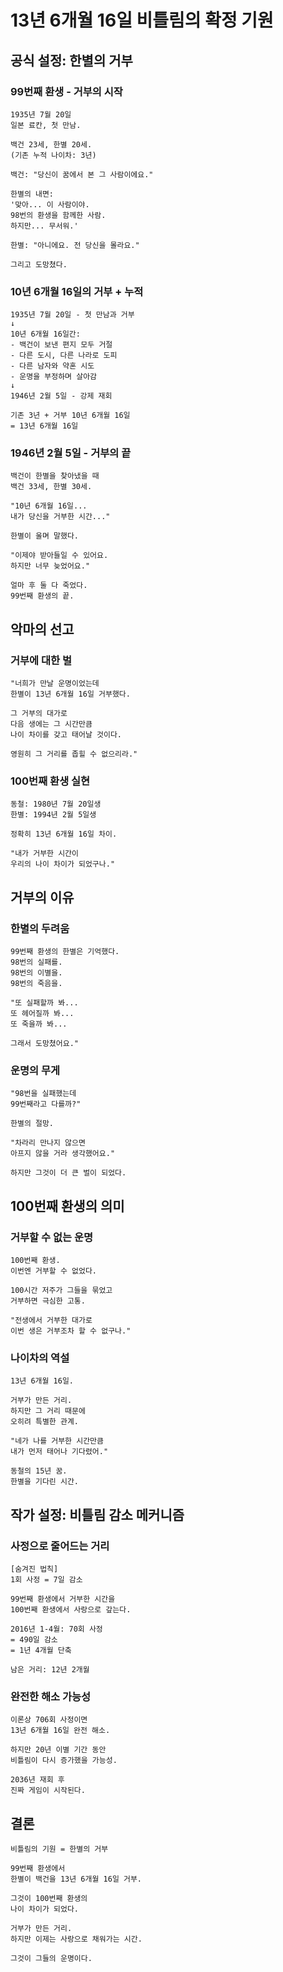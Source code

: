 # 13년 6개월 16일 비틀림의 확정 기원

## 공식 설정: 한별의 거부

### 99번째 환생 - 거부의 시작
```
1935년 7월 20일
일본 료칸, 첫 만남.

백건 23세, 한별 20세.
(기존 누적 나이차: 3년)

백건: "당신이 꿈에서 본 그 사람이에요."

한별의 내면:
'맞아... 이 사람이야.
98번의 환생을 함께한 사람.
하지만... 무서워.'

한별: "아니에요. 전 당신을 몰라요."

그리고 도망쳤다.
```

### 10년 6개월 16일의 거부 + 누적
```
1935년 7월 20일 - 첫 만남과 거부
↓
10년 6개월 16일간:
- 백건이 보낸 편지 모두 거절
- 다른 도시, 다른 나라로 도피
- 다른 남자와 약혼 시도
- 운명을 부정하며 살아감
↓
1946년 2월 5일 - 강제 재회

기존 3년 + 거부 10년 6개월 16일
= 13년 6개월 16일
```

### 1946년 2월 5일 - 거부의 끝
```
백건이 한별을 찾아냈을 때
백건 33세, 한별 30세.

"10년 6개월 16일...
내가 당신을 거부한 시간..."

한별이 울며 말했다.

"이제야 받아들일 수 있어요.
하지만 너무 늦었어요."

얼마 후 둘 다 죽었다.
99번째 환생의 끝.
```

## 악마의 선고

### 거부에 대한 벌
```
"너희가 만날 운명이었는데
한별이 13년 6개월 16일 거부했다.

그 거부의 대가로
다음 생에는 그 시간만큼
나이 차이를 갖고 태어날 것이다.

영원히 그 거리를 좁힐 수 없으리라."
```

### 100번째 환생 실현
```
동철: 1980년 7월 20일생
한별: 1994년 2월 5일생

정확히 13년 6개월 16일 차이.

"내가 거부한 시간이
우리의 나이 차이가 되었구나."
```

## 거부의 이유

### 한별의 두려움
```
99번째 환생의 한별은 기억했다.
98번의 실패를.
98번의 이별을.
98번의 죽음을.

"또 실패할까 봐...
또 헤어질까 봐...
또 죽을까 봐...

그래서 도망쳤어요."
```

### 운명의 무게
```
"98번을 실패했는데
99번째라고 다를까?"

한별의 절망.

"차라리 만나지 않으면
아프지 않을 거라 생각했어요."

하지만 그것이 더 큰 벌이 되었다.
```

## 100번째 환생의 의미

### 거부할 수 없는 운명
```
100번째 환생.
이번엔 거부할 수 없었다.

100시간 저주가 그들을 묶었고
거부하면 극심한 고통.

"전생에서 거부한 대가로
이번 생은 거부조차 할 수 없구나."
```

### 나이차의 역설
```
13년 6개월 16일.

거부가 만든 거리.
하지만 그 거리 때문에
오히려 특별한 관계.

"네가 나를 거부한 시간만큼
내가 먼저 태어나 기다렸어."

동철의 15년 꿈.
한별을 기다린 시간.
```

## 작가 설정: 비틀림 감소 메커니즘

### 사정으로 줄어드는 거리
```
[숨겨진 법칙]
1회 사정 = 7일 감소

99번째 환생에서 거부한 시간을
100번째 환생에서 사랑으로 갚는다.

2016년 1-4월: 70회 사정
= 490일 감소
= 1년 4개월 단축

남은 거리: 12년 2개월
```

### 완전한 해소 가능성
```
이론상 706회 사정이면
13년 6개월 16일 완전 해소.

하지만 20년 이별 기간 동안
비틀림이 다시 증가했을 가능성.

2036년 재회 후
진짜 게임이 시작된다.
```

## 결론

```
비틀림의 기원 = 한별의 거부

99번째 환생에서
한별이 백건을 13년 6개월 16일 거부.

그것이 100번째 환생의
나이 차이가 되었다.

거부가 만든 거리.
하지만 이제는 사랑으로 채워가는 시간.

그것이 그들의 운명이다.
```